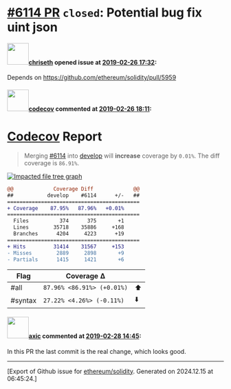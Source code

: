 # [\#6114 PR](https://github.com/ethereum/solidity/pull/6114) `closed`: Potential bug fix uint json

#### <img src="https://avatars.githubusercontent.com/u/9073706?v=4" width="50">[chriseth](https://github.com/chriseth) opened issue at [2019-02-26 17:32](https://github.com/ethereum/solidity/pull/6114):

Depends on https://github.com/ethereum/solidity/pull/5959

#### <img src="https://avatars.githubusercontent.com/in/254?v=4" width="50">[codecov](https://github.com/apps/codecov) commented at [2019-02-26 18:11](https://github.com/ethereum/solidity/pull/6114#issuecomment-467549852):

# [Codecov](https://codecov.io/gh/ethereum/solidity/pull/6114?src=pr&el=h1) Report
> Merging [#6114](https://codecov.io/gh/ethereum/solidity/pull/6114?src=pr&el=desc) into [develop](https://codecov.io/gh/ethereum/solidity/commit/ebec54aacbbeaff8f6ec51187475e2e4525ce1b8?src=pr&el=desc) will **increase** coverage by `0.01%`.
> The diff coverage is `86.91%`.

[![Impacted file tree graph](https://codecov.io/gh/ethereum/solidity/pull/6114/graphs/tree.svg?width=650&token=87PGzVEwU0&height=150&src=pr)](https://codecov.io/gh/ethereum/solidity/pull/6114?src=pr&el=tree)

```diff
@@             Coverage Diff             @@
##           develop    #6114      +/-   ##
===========================================
+ Coverage    87.95%   87.96%   +0.01%     
===========================================
  Files          374      375       +1     
  Lines        35718    35886     +168     
  Branches      4204     4223      +19     
===========================================
+ Hits         31414    31567     +153     
- Misses        2889     2898       +9     
- Partials      1415     1421       +6
```

| Flag | Coverage Δ | |
|---|---|---|
| #all | `87.96% <86.91%> (+0.01%)` | :arrow_up: |
| #syntax | `27.22% <4.26%> (-0.11%)` | :arrow_down: |

#### <img src="https://avatars.githubusercontent.com/u/20340?v=4" width="50">[axic](https://github.com/axic) commented at [2019-02-28 14:45](https://github.com/ethereum/solidity/pull/6114#issuecomment-468298827):

In this PR the last commit is the real change, which looks good.


-------------------------------------------------------------------------------



[Export of Github issue for [ethereum/solidity](https://github.com/ethereum/solidity). Generated on 2024.12.15 at 06:45:24.]
